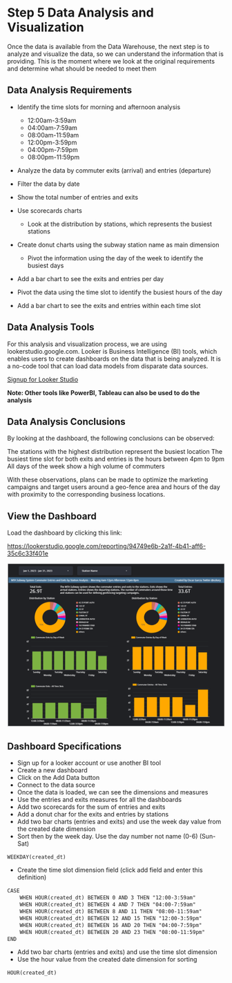 # Step 5 Data Analysis and Visualization

Once the data is available from the Data Warehouse, the next step is to analyze and visualize the data, so we can understand the information that is providing. This is the moment where we look at the original requirements and determine what should be needed to meet them

## Data Analysis Requirements

- Identify the time slots for morning and afternoon analysis
  - 12:00am-3:59am 
  - 04:00am-7:59am 
  - 08:00am-11:59am 
  - 12:00pm-3:59pm 
  - 04:00pm-7:59pm 
  - 08:00pm-11:59pm
	
- Analyze the data by commuter exits (arrival) and entries (departure)
- Filter the data by date 
- Show the total number of entries and exits
- Use scorecards charts
  - Look at the distribution by stations, which represents the busiest stations
- Create donut charts using the subway station name as main dimension 
  - Pivot the information using the day of the week to identify the busiest days
- Add a bar chart to see the exits and entries per day
 - Pivot the data using the time slot to identify the busiest hours of the day
- Add a bar chart to see the exits and entries within each time slot

## Data Analysis Tools

For this analysis and visualization process, we are using lookerstudio.google.com.  Looker is Business Intelligence (BI) tools, which enables users to create dashboards on the data that is being analyzed. It is a no-code tool that can load data models from disparate data sources. 

[Signup for Looker Studio](https://lookerstudio.google.com/)

**Note: Other tools like PowerBI, Tableau can also be used to do the analysis**

## Data Analysis Conclusions

By looking at the dashboard, the following conclusions can be observed:

The stations with the highest distribution represent the busiest location 
The busiest time slot for both exits and entries is the hours between 4pm to 9pm
All days of the week show a high volume of commuters

With these observations, plans can be made to optimize the marketing campaigns and target users around a geo-fence area and hours of the day with proximity to the corresponding business locations.  

## View the Dashboard

Load the dashboard by clicking this link:

https://lookerstudio.google.com/reporting/94749e6b-2a1f-4b41-aff6-35c6c33f401e


<img width="980px" src="../images/mta-dashboard.png" alt="ozkary MTA dashboard"/>


## Dashboard Specifications

- Sign up for a looker account or use another BI tool
- Create a new dashboard
- Click on the Add Data button
- Connect to the data source
- Once the data is loaded, we can see the dimensions and measures
- Use the entries and exits measures for all the dashboards
- Add two scorecards for the sum of entries and exits 
- Add a donut char for the exits and entries by stations
- Add two bar charts (entries and exits) and use the week day value from the created date dimension
- Sort then by the week day. Use the day number not name (0-6) (Sun-Sat)

```
WEEKDAY(created_dt)
```

- Create the time slot dimension field (click add field and enter this definition)
```
CASE 
    WHEN HOUR(created_dt) BETWEEN 0 AND 3 THEN "12:00-3:59am" 
    WHEN HOUR(created_dt) BETWEEN 4 AND 7 THEN "04:00-7:59am" 
    WHEN HOUR(created_dt) BETWEEN 8 AND 11 THEN "08:00-11:59am" 
    WHEN HOUR(created_dt) BETWEEN 12 AND 15 THEN "12:00-3:59pm" 
    WHEN HOUR(created_dt) BETWEEN 16 AND 20 THEN "04:00-7:59pm" 
    WHEN HOUR(created_dt) BETWEEN 20 AND 23 THEN "08:00-11:59pm" 
END
```
- Add two bar charts (entries and exits) and use the time slot dimension
- Use the hour value from the created date dimension for sorting
```
HOUR(created_dt)
```
